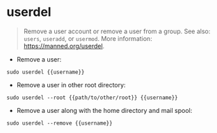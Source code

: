 # userdel

> Remove a user account or remove a user from a group.
> See also: `users`, `useradd`, or `usermod`.
> More information: <https://manned.org/userdel>.

- Remove a user:

`sudo userdel {{username}}`

- Remove a user in other root directory:

`sudo userdel --root {{path/to/other/root}} {{username}}`

- Remove a user along with the home directory and mail spool:

`sudo userdel --remove {{username}}`
